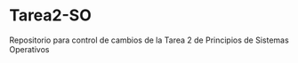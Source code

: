 # Tarea2-SO
Repositorio para control de cambios de la Tarea 2 de Principios de Sistemas Operativos 
